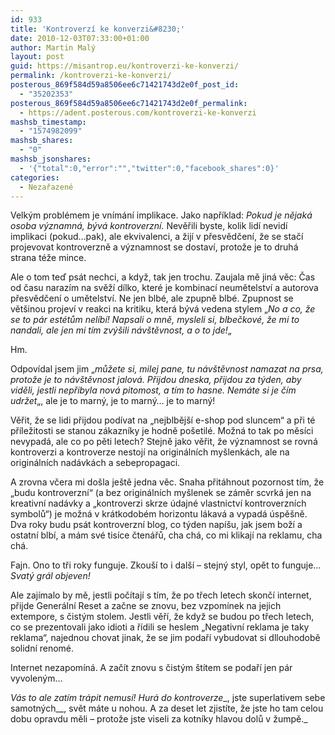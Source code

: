 ```yaml
---
id: 933
title: 'Kontroverzí ke konverzi&#8230;'
date: 2010-12-03T07:33:00+01:00
author: Martin Malý
layout: post
guid: https://misantrop.eu/kontroverzi-ke-konverzi/
permalink: /kontroverzi-ke-konverzi/
posterous_869f584d59a8506ee6c71421743d2e0f_post_id:
  - "35202353"
posterous_869f584d59a8506ee6c71421743d2e0f_permalink:
  - https://adent.posterous.com/kontroverzi-ke-konverzi
mashsb_timestamp:
  - "1574982099"
mashsb_shares:
  - "0"
mashsb_jsonshares:
  - '{"total":0,"error":"","twitter":0,"facebook_shares":0}'
categories:
  - Nezařazené
---
```

Velk&yacute;m probl&eacute;mem je vn&iacute;m&aacute;n&iacute; implikace. Jako např&iacute;klad: _Pokud je nějak&aacute; osoba v&yacute;znamn&aacute;, b&yacute;v&aacute; kontroverzn&iacute;._ Nevěřili byste, kolik lid&iacute; nevid&iacute; implikaci (pokud&#8230;pak), ale ekvivalenci, a žij&iacute; v přesvědčen&iacute;, že se stač&iacute; projevovat kontroverzně a v&yacute;znamnost se dostav&iacute;, protože je to druh&aacute; strana t&eacute;že mince.

Ale o tom teď ps&aacute;t nechci, a když, tak jen trochu. Zaujala mě jin&aacute; věc: Čas od času naraz&iacute;m na svěž&iacute; d&iacute;lko, kter&eacute; je kombinac&iacute; neumětelstv&iacute; a autorova přesvědčen&iacute; o umětelstv&iacute;. Ne jen blb&eacute;, ale zpupně blb&eacute;. Zpupnost se vět&scaron;inou projev&iacute; v reakci na kritiku, kter&aacute; b&yacute;v&aacute; vedena stylem &#8222;_No a co, že se to p&aacute;r est&eacute;tům nel&iacute;b&iacute;! Napsali o mně, mysleli si, blbečkov&eacute;, že mi to nandali, ale jen mi t&iacute;m zv&yacute;&scaron;ili n&aacute;v&scaron;těvnost, a o to jde!_&#8222;

Hm.

Odpov&iacute;dal jsem jim &#8222;_můžete si, milej pane, tu n&aacute;v&scaron;těvnost namazat na prsa, protože je to n&aacute;v&scaron;těvnost jalov&aacute;. Přijdou dneska, přijdou za t&yacute;den, aby viděli, jestli nepřibyla nov&aacute; pitomost, a t&iacute;m to hasne. Nem&aacute;te si je č&iacute;m udržet_&#8222;, ale je to marn&yacute;, je to marn&yacute;&#8230; je to marn&yacute;!

Věřit, že se lidi přijdou pod&iacute;vat na &#8222;nejblběj&scaron;&iacute; e-shop pod sluncem&#8220; a při t&eacute; př&iacute;ležitosti se stanou z&aacute;kazn&iacute;ky je hodně po&scaron;etil&eacute;. Možn&aacute; to tak po měs&iacute;ci nevypad&aacute;, ale co po pěti letech? Stejně jako věřit, že v&yacute;znamnost se rovn&aacute; kontroverzi a kontroverze nestoj&iacute; na origin&aacute;ln&iacute;ch my&scaron;lenk&aacute;ch, ale na origin&aacute;ln&iacute;ch nad&aacute;vk&aacute;ch a sebepropagaci.

A zrovna včera mi do&scaron;la je&scaron;tě jedna věc. Snaha přit&aacute;hnout pozornost t&iacute;m, že &#8222;budu kontroverzn&iacute;&#8220; (a bez origin&aacute;ln&iacute;ch my&scaron;lenek se z&aacute;měr scvrk&aacute; jen na kreativn&iacute; nad&aacute;vky a &#8222;kontroverzi skrze &uacute;dajn&eacute; vlastnictv&iacute; kontroverzn&iacute;ch symbolů&#8220;) je možn&aacute; v kr&aacute;tkodob&eacute;m horizontu l&aacute;kav&aacute; a vypad&aacute; &uacute;spě&scaron;ně. Dva roky budu ps&aacute;t kontroverzn&iacute; blog, co t&yacute;den nap&iacute;&scaron;u, jak jsem bož&iacute; a ostatn&iacute; blb&iacute;, a m&aacute;m sv&eacute; tis&iacute;ce čten&aacute;řů, cha ch&aacute;, co mi klikaj&iacute; na reklamu, cha ch&aacute;.

Fajn. Ono to tři roky funguje. Zkou&scaron;&iacute; to i dal&scaron;&iacute; &#8211; stejn&yacute; styl, opět to funguje&#8230; _Svat&yacute; gr&aacute;l objeven!_

Ale zaj&iacute;malo by mě, jestli poč&iacute;taj&iacute; s t&iacute;m, že po třech letech skonč&iacute; internet, přijde Gener&aacute;ln&iacute; Reset a začne se znovu, bez vzpom&iacute;nek na jejich extempore, s čist&yacute;m stolem. Jestli věř&iacute;, že když se budou po třech letech, co se prezentovali jako idioti a ř&iacute;dili se heslem &#8222;Negativn&iacute; reklama je taky reklama&#8220;, najednou chovat jinak, že se jim podař&iacute; vybudovat si dllouhodobě solidn&iacute; renom&eacute;.

Internet nezapom&iacute;n&aacute;. A zač&iacute;t znovu s čist&yacute;m &scaron;t&iacute;tem se podař&iacute; jen p&aacute;r vyvolen&yacute;m&#8230;

_V&aacute;s to ale zat&iacute;m tr&aacute;pit nemus&iacute;! Hur&aacute; do kontroverze__, jste superlativem sebe samotn&yacute;ch__, svět m&aacute;te u nohou. A za deset let zjist&iacute;te, že jste ho tam celou dobu opravdu měli &#8211; protože jste viseli za kotn&iacute;ky hlavou dolů v žumpě._
